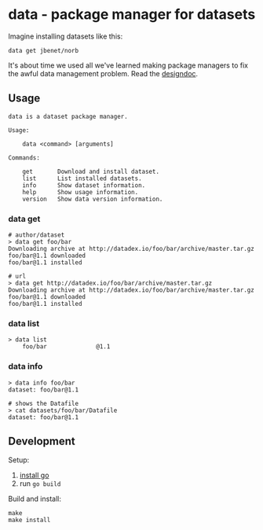 # data - package manager for datasets


Imagine installing datasets like this:

    data get jbenet/norb

It's about time we used all we've learned making package managers to fix the
awful data management problem. Read the [designdoc](dev/designdoc.md).


## Usage

```
data is a dataset package manager.

Usage:

    data <command> [arguments]

Commands:

    get       Download and install dataset.
    list      List installed datasets.
    info      Show dataset information.
    help      Show usage information.
    version   Show data version information.
```

### data get

```
# author/dataset
> data get foo/bar
Downloading archive at http://datadex.io/foo/bar/archive/master.tar.gz
foo/bar@1.1 downloaded
foo/bar@1.1 installed

# url
> data get http://datadex.io/foo/bar/archive/master.tar.gz
Downloading archive at http://datadex.io/foo/bar/archive/master.tar.gz
foo/bar@1.1 downloaded
foo/bar@1.1 installed
```

### data list

```
> data list
    foo/bar              @1.1
```

### data info

```
> data info foo/bar
dataset: foo/bar@1.1

# shows the Datafile
> cat datasets/foo/bar/Datafile
dataset: foo/bar@1.1
```

## Development

Setup:

1. [install go](http://golang.org/doc/install)
2. run `go build`

Build and install:

    make
    make install
